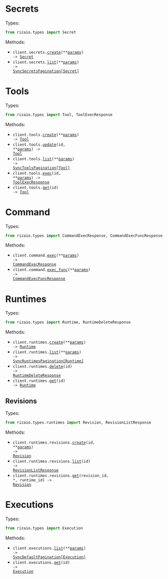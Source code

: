 # Secrets

Types:

```python
from rizaio.types import Secret
```

Methods:

- <code title="post /v1/secrets">client.secrets.<a href="./src/rizaio/resources/secrets.py">create</a>(\*\*<a href="src/rizaio/types/secret_create_params.py">params</a>) -> <a href="./src/rizaio/types/secret.py">Secret</a></code>
- <code title="get /v1/secrets">client.secrets.<a href="./src/rizaio/resources/secrets.py">list</a>(\*\*<a href="src/rizaio/types/secret_list_params.py">params</a>) -> <a href="./src/rizaio/types/secret.py">SyncSecretsPagination[Secret]</a></code>

# Tools

Types:

```python
from rizaio.types import Tool, ToolExecResponse
```

Methods:

- <code title="post /v1/tools">client.tools.<a href="./src/rizaio/resources/tools.py">create</a>(\*\*<a href="src/rizaio/types/tool_create_params.py">params</a>) -> <a href="./src/rizaio/types/tool.py">Tool</a></code>
- <code title="post /v1/tools/{id}">client.tools.<a href="./src/rizaio/resources/tools.py">update</a>(id, \*\*<a href="src/rizaio/types/tool_update_params.py">params</a>) -> <a href="./src/rizaio/types/tool.py">Tool</a></code>
- <code title="get /v1/tools">client.tools.<a href="./src/rizaio/resources/tools.py">list</a>(\*\*<a href="src/rizaio/types/tool_list_params.py">params</a>) -> <a href="./src/rizaio/types/tool.py">SyncToolsPagination[Tool]</a></code>
- <code title="post /v1/tools/{id}/execute">client.tools.<a href="./src/rizaio/resources/tools.py">exec</a>(id, \*\*<a href="src/rizaio/types/tool_exec_params.py">params</a>) -> <a href="./src/rizaio/types/tool_exec_response.py">ToolExecResponse</a></code>
- <code title="get /v1/tools/{id}">client.tools.<a href="./src/rizaio/resources/tools.py">get</a>(id) -> <a href="./src/rizaio/types/tool.py">Tool</a></code>

# Command

Types:

```python
from rizaio.types import CommandExecResponse, CommandExecFuncResponse
```

Methods:

- <code title="post /v1/execute">client.command.<a href="./src/rizaio/resources/command.py">exec</a>(\*\*<a href="src/rizaio/types/command_exec_params.py">params</a>) -> <a href="./src/rizaio/types/command_exec_response.py">CommandExecResponse</a></code>
- <code title="post /v1/execute-function">client.command.<a href="./src/rizaio/resources/command.py">exec_func</a>(\*\*<a href="src/rizaio/types/command_exec_func_params.py">params</a>) -> <a href="./src/rizaio/types/command_exec_func_response.py">CommandExecFuncResponse</a></code>

# Runtimes

Types:

```python
from rizaio.types import Runtime, RuntimeDeleteResponse
```

Methods:

- <code title="post /v1/runtimes">client.runtimes.<a href="./src/rizaio/resources/runtimes/runtimes.py">create</a>(\*\*<a href="src/rizaio/types/runtime_create_params.py">params</a>) -> <a href="./src/rizaio/types/runtime.py">Runtime</a></code>
- <code title="get /v1/runtimes">client.runtimes.<a href="./src/rizaio/resources/runtimes/runtimes.py">list</a>(\*\*<a href="src/rizaio/types/runtime_list_params.py">params</a>) -> <a href="./src/rizaio/types/runtime.py">SyncRuntimesPagination[Runtime]</a></code>
- <code title="delete /v1/runtimes/{id}">client.runtimes.<a href="./src/rizaio/resources/runtimes/runtimes.py">delete</a>(id) -> <a href="./src/rizaio/types/runtime_delete_response.py">RuntimeDeleteResponse</a></code>
- <code title="get /v1/runtimes/{id}">client.runtimes.<a href="./src/rizaio/resources/runtimes/runtimes.py">get</a>(id) -> <a href="./src/rizaio/types/runtime.py">Runtime</a></code>

## Revisions

Types:

```python
from rizaio.types.runtimes import Revision, RevisionListResponse
```

Methods:

- <code title="post /v1/runtimes/{id}/revisions">client.runtimes.revisions.<a href="./src/rizaio/resources/runtimes/revisions.py">create</a>(id, \*\*<a href="src/rizaio/types/runtimes/revision_create_params.py">params</a>) -> <a href="./src/rizaio/types/runtimes/revision.py">Revision</a></code>
- <code title="get /v1/runtimes/{id}/revisions">client.runtimes.revisions.<a href="./src/rizaio/resources/runtimes/revisions.py">list</a>(id) -> <a href="./src/rizaio/types/runtimes/revision_list_response.py">RevisionListResponse</a></code>
- <code title="get /v1/runtimes/{runtime_id}/revisions/{revision_id}">client.runtimes.revisions.<a href="./src/rizaio/resources/runtimes/revisions.py">get</a>(revision_id, \*, runtime_id) -> <a href="./src/rizaio/types/runtimes/revision.py">Revision</a></code>

# Executions

Types:

```python
from rizaio.types import Execution
```

Methods:

- <code title="get /v1/executions">client.executions.<a href="./src/rizaio/resources/executions.py">list</a>(\*\*<a href="src/rizaio/types/execution_list_params.py">params</a>) -> <a href="./src/rizaio/types/execution.py">SyncDefaultPagination[Execution]</a></code>
- <code title="get /v1/executions/{id}">client.executions.<a href="./src/rizaio/resources/executions.py">get</a>(id) -> <a href="./src/rizaio/types/execution.py">Execution</a></code>
